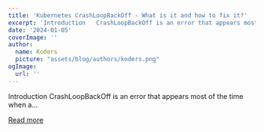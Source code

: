 ```yaml
---
title: 'Kubernetes CrashLoopBackOff - What is it and how to fix it?'
excerpt: 'Introduction   CrashLoopBackOff is an error that appears most of the time when a...'
date: '2024-01-05'
coverImage: ''
author:
  name: Koders
  picture: "assets/blog/authors/koders.png"
ogImage:
  url: ''
---
```


Introduction   CrashLoopBackOff is an error that appears most of the time when a...

[Read more](https://dev.to/refine/kubernetes-crashloopbackoff-what-is-it-and-how-to-fix-it-4oad)
